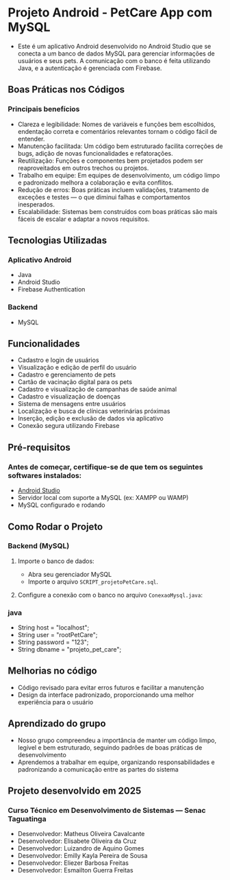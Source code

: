 # Projeto Android - PetCare App com MySQL

- Este é um aplicativo Android desenvolvido no Android Studio que se conecta a um banco de dados MySQL para gerenciar informações de usuários e seus pets. A comunicação com o banco é feita utilizando Java, e a autenticação é gerenciada com Firebase.



## Boas Práticas nos Códigos

### Principais benefícios

- Clareza e legibilidade: Nomes de variáveis e funções bem escolhidos, endentação correta e comentários relevantes tornam o código fácil de entender.
- Manutenção facilitada: Um código bem estruturado facilita correções de bugs, adição de novas funcionalidades e refatorações.
- Reutilização: Funções e componentes bem projetados podem ser reaproveitados em outros trechos ou projetos.
- Trabalho em equipe: Em equipes de desenvolvimento, um código limpo e padronizado melhora a colaboração e evita conflitos.
- Redução de erros: Boas práticas incluem validações, tratamento de exceções e testes — o que diminui falhas e comportamentos inesperados.
- Escalabilidade: Sistemas bem construídos com boas práticas são mais fáceis de escalar e adaptar a novos requisitos.



## Tecnologias Utilizadas

### Aplicativo Android
- Java
- Android Studio
- Firebase Authentication

### Backend
- MySQL



## Funcionalidades

- Cadastro e login de usuários
- Visualização e edição de perfil do usuário
- Cadastro e gerenciamento de pets
- Cartão de vacinação digital para os pets
- Cadastro e visualização de campanhas de saúde animal
- Cadastro e visualização de doenças
- Sistema de mensagens entre usuários
- Localização e busca de clínicas veterinárias próximas
- Inserção, edição e exclusão de dados via aplicativo
- Conexão segura utilizando Firebase



## Pré-requisitos

### Antes de começar, certifique-se de que tem os seguintes softwares instalados:

- [Android Studio](https://developer.android.com/studio)
- Servidor local com suporte a MySQL (ex: XAMPP ou WAMP)
- MySQL configurado e rodando



## Como Rodar o Projeto

### Backend (MySQL)

1. Importe o banco de dados:
   - Abra seu gerenciador MySQL
   - Importe o arquivo `SCRIPT_projetoPetCare.sql`.

2. Configure a conexão com o banco no arquivo `ConexaoMysql.java`:
### java
- String host = "localhost";
- String user = "rootPetCare";
- String password = "123";
- String dbname = "projeto_pet_care";



## Melhorias no código

- Código revisado para evitar erros futuros e facilitar a manutenção
- Design da interface padronizado, proporcionando uma melhor experiência para o usuário



## Aprendizado do grupo

- Nosso grupo compreendeu a importância de manter um código limpo, legível e bem estruturado, seguindo padrões de boas práticas de desenvolvimento
- Aprendemos a trabalhar em equipe, organizando responsabilidades e padronizando a comunicação entre as partes do sistema



## Projeto desenvolvido em 2025

### Curso Técnico em Desenvolvimento de Sistemas — Senac Taguatinga

- Desenvolvedor: Matheus Oliveira Cavalcante
- Desenvolvedor: Elisabete Oliveira da Cruz
- Desenvolvedor: Luizandro de Aquino Gomes
- Desenvolvedor: Emilly Kayla Pereira de Sousa
- Desenvolvedor: Eliezer Barbosa Freitas
- Desenvolvedor: Esmailton Guerra Freitas
